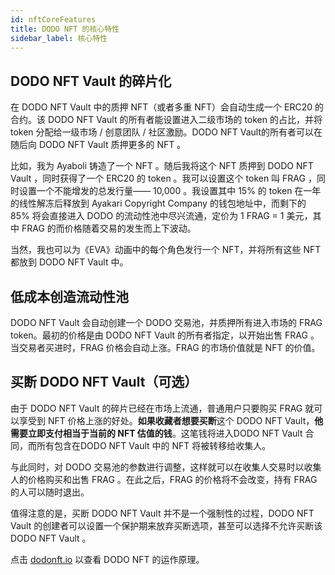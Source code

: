 ```yaml
---
id: nftCoreFeatures
title: DODO NFT 的核心特性
sidebar_label: 核心特性
---
```


## DODO NFT Vault 的碎片化

在 DODO NFT Vault 中的质押 NFT（或者多重 NFT）会自动生成一个 ERC20 的合约。该 DODO NFT Vault 的所有者能设置进入二级市场的 token 的占比，并将 token 分配给一级市场 / 创意团队 / 社区激励。DODO NFT Vault的所有者可以在随后向 DODO NFT Vault 质押更多的 NFT 。

比如，我为 Ayaboli 铸造了一个 NFT 。随后我将这个 NFT 质押到 DODO NFT Vault ，同时获得了一个 ERC20 的 token 。我可以设置这个 token 叫 FRAG ，同时设置一个不能增发的总发行量—— 10,000 。我设置其中 15% 的 token 在一年的线性解冻后释放到 Ayakari Copyright Company 的钱包地址中，而剩下的 85% 将会直接进入 DODO 的流动性池中尽兴流通，定价为 1 FRAG = 1 美元，其中 FRAG 的而价格随着交易的发生而上下波动。

当然，我也可以为《EVA》动画中的每个角色发行一个 NFT，并将所有这些 NFT 都放到 DODO NFT Vault 中。

## 低成本创造流动性池

DODO NFT Vault 会自动创建一个 DODO 交易池，并质押所有进入市场的 FRAG token。最初的价格是由 DODO NFT Vault 的所有者指定，以开始出售 FRAG 。当交易者买进时，FRAG 价格会自动上涨。FRAG 的市场价值就是 NFT 的价值。

## 买断 DODO NFT Vault（可选）

由于 DODO NFT Vault 的碎片已经在市场上流通，普通用户只要购买 FRAG 就可以享受到 NFT 价格上涨的好处。**如果收藏者想要买断**这个 DODO NFT Vault，**他需要立即支付相当于当前的 NFT 估值的钱**。这笔钱将进入DODO NFT Vault 合同，而所有包含在DODO NFT Vault 中的 NFT 将被转移给收集人。

与此同时，对 DODO 交易池的参数进行调整，这样就可以在收集人交易时以收集人的价格购买和出售 FRAG 。在此之后，FRAG 的价格将不会改变，持有 FRAG 的人可以随时退出。

值得注意的是，买断 DODO NFT Vault 并不是一个强制性的过程，DODO NFT Vault 的创建者可以设置一个保护期来放弃买断选项，甚至可以选择不允许买断该 DODO NFT Vault 。

点击 [dodonft.io](http://dodonft.io/) 以查看 DODO NFT 的运作原理。